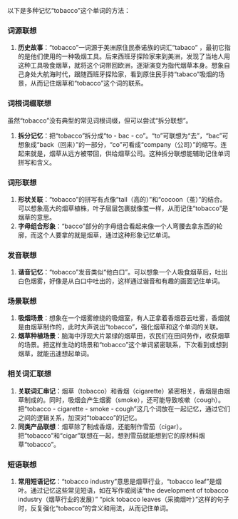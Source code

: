 以下是多种记忆“tobacco”这个单词的方法：

### 词源联想
1. **历史故事**：“tobacco”一词源于美洲原住民泰诺族的词汇“tabaco” ，最初它指的是他们使用的一种吸烟工具。后来西班牙探险家来到美洲，发现了当地人用这种工具吸食烟草，就将这个词带回欧洲，逐渐演变为指代烟草本身。想象自己身处大航海时代，跟随西班牙探险家，看到原住民手持“tabaco”吸烟的场景，从而记住烟草和“tobacco”这个词的联系。

### 词根词缀联想
虽然“tobacco”没有典型的常见词根词缀，但可以尝试“拆分联想”。
1. **拆分记忆**：把“tobacco”拆分成“to - bac - co”。“to”可联想为“去”，“bac”可想象成“back（回来）”的一部分，“co”可看成“company（公司）”的缩写。连起来就是，烟草从远方被带回，供给烟草公司。这种拆分联想能辅助记住单词拼写和含义。

### 词形联想
1. **形状关联**：“tobacco”的拼写有点像“tall（高的）”和“cocoon（茧）”的结合。可以想象高大的烟草植株，叶子层层包裹就像茧一样，从而记住“tobacco”是烟草的意思。
2. **字母组合形象**：“bacco”部分的字母组合看起来像一个人弯腰去拿东西的轮廓，而这个人要拿的就是烟草，通过这种形象记忆单词。

### 发音联想
1. **谐音记忆**：“tobacco”发音类似“他白口”。可以想象一个人吸食烟草后，吐出白色烟雾，好像是从白口中吐出的，这样通过谐音和有趣的画面记住单词。

### 场景联想
1. **吸烟场景**：想象在一个烟雾缭绕的吸烟室，有人正拿着香烟吞云吐雾，香烟就是由烟草制作的，此时大声说出“tobacco”，强化烟草和这个单词的关联。
2. **烟草种植场景**：脑海中浮现大片翠绿的烟草田，农民们在田间劳作，收获烟草的场景。把这样生动的场景和“tobacco”这个单词紧密联系，下次看到或想到烟草，就能迅速想起单词。

### 相关词汇联想
1. **关联词汇串记**：烟草（tobacco）和香烟（cigarette）紧密相关，香烟是由烟草制成的。同时，吸烟会产生烟雾（smoke），还可能导致咳嗽（cough）。把“tobacco - cigarette - smoke - cough”这几个词放在一起记忆，通过它们之间的逻辑关系，加深对“tobacco”的记忆。
2. **同类产品联想**：烟草除了制成香烟，还能制作雪茄（cigar）。把“tobacco”和“cigar”联想在一起，想到雪茄就能想到它的原材料烟草“tobacco”。

### 短语联想
1. **常用短语记忆**：“tobacco industry”意思是烟草行业，“tobacco leaf”是烟叶。通过记忆这些常见短语，如在写作或阅读“the development of tobacco industry（烟草行业的发展）” “pick tobacco leaves（采摘烟叶）”这样的句子时，反复强化“tobacco”的含义和用法，从而记住单词。 